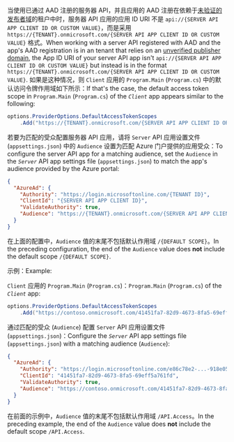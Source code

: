 <span data-ttu-id="cbc30-101">当使用已通过 AAD 注册的服务器 API，并且应用的 AAD 注册在依赖于[未验证的发布者域](/azure/active-directory/develop/howto-configure-publisher-domain)的租户中时，服务器 API 应用的应用 ID URI 不是 `api://{SERVER API APP CLIENT ID OR CUSTOM VALUE}`，而是采用 `https://{TENANT}.onmicrosoft.com/{SERVER API APP CLIENT ID OR CUSTOM VALUE}` 格式。</span><span class="sxs-lookup"><span data-stu-id="cbc30-101">When working with a server API registered with AAD and the app's AAD registration is in an tenant that relies on an [unverified publisher domain](/azure/active-directory/develop/howto-configure-publisher-domain), the App ID URI of your server API app isn't `api://{SERVER API APP CLIENT ID OR CUSTOM VALUE}` but instead is in the format `https://{TENANT}.onmicrosoft.com/{SERVER API APP CLIENT ID OR CUSTOM VALUE}`.</span></span> <span data-ttu-id="cbc30-102">如果是这种情况，则 `Client` 应用的 `Program.Main` (`Program.cs`) 中的默认访问令牌作用域如下所示：</span><span class="sxs-lookup"><span data-stu-id="cbc30-102">If that's the case, the default access token scope in `Program.Main` (`Program.cs`) of the *`Client`* app appears similar to the following:</span></span>

```csharp
options.ProviderOptions.DefaultAccessTokenScopes
    .Add("https://{TENANT}.onmicrosoft.com/{SERVER API APP CLIENT ID OR CUSTOM VALUE}/{DEFAULT SCOPE}");
```

<span data-ttu-id="cbc30-103">若要为匹配的受众配置服务器 API 应用，请将 `Server` API 应用设置文件 (`appsettings.json`) 中的 `Audience` 设置为匹配 Azure 门户提供的应用受众：</span><span class="sxs-lookup"><span data-stu-id="cbc30-103">To configure the server API app for a matching audience, set the `Audience` in the *`Server`* API app settings file (`appsettings.json`) to match the app's audience provided by the Azure portal:</span></span>

```json
{
  "AzureAd": {
    "Authority": "https://login.microsoftonline.com/{TENANT ID}",
    "ClientId": "{SERVER API APP CLIENT ID}",
    "ValidateAuthority": true,
    "Audience": "https://{TENANT}.onmicrosoft.com/{SERVER API APP CLIENT ID OR CUSTOM VALUE}"
  }
}
```

<span data-ttu-id="cbc30-104">在上面的配置中，`Audience` 值的末尾不包括默认作用域 `/{DEFAULT SCOPE}`。</span><span class="sxs-lookup"><span data-stu-id="cbc30-104">In the preceding configuration, the end of the `Audience` value does **not** include the default scope `/{DEFAULT SCOPE}`.</span></span>

<span data-ttu-id="cbc30-105">示例：</span><span class="sxs-lookup"><span data-stu-id="cbc30-105">Example:</span></span>

<span data-ttu-id="cbc30-106">`Client` 应用的 `Program.Main` (`Program.cs`)：</span><span class="sxs-lookup"><span data-stu-id="cbc30-106">`Program.Main` (`Program.cs`) of the *`Client`* app:</span></span>

```csharp
options.ProviderOptions.DefaultAccessTokenScopes
    .Add("https://contoso.onmicrosoft.com/41451fa7-82d9-4673-8fa5-69eff5a761fd/API.Access");
```

<span data-ttu-id="cbc30-107">通过匹配的受众 (`Audience`) 配置 `Server` API 应用设置文件 (`appsettings.json`)：</span><span class="sxs-lookup"><span data-stu-id="cbc30-107">Configure the *`Server`* API app settings file (`appsettings.json`) with a matching audience (`Audience`):</span></span>

```json
{
  "AzureAd": {
    "Authority": "https://login.microsoftonline.com/e86c78e2-...-918e0565a45e",
    "ClientId": "41451fa7-82d9-4673-8fa5-69eff5a761fd",
    "ValidateAuthority": true,
    "Audience": "https://contoso.onmicrosoft.com/41451fa7-82d9-4673-8fa5-69eff5a761fd"
  }
}
```

<span data-ttu-id="cbc30-108">在前面的示例中，`Audience` 值的末尾不包括默认作用域 `/API.Access`。</span><span class="sxs-lookup"><span data-stu-id="cbc30-108">In the preceding example, the end of the `Audience` value does **not** include the default scope `/API.Access`.</span></span>
